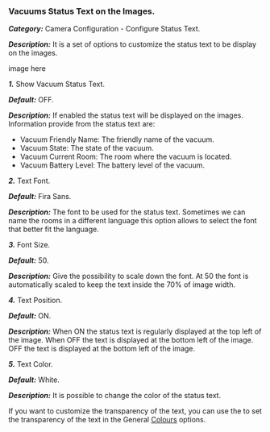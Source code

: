### Vacuums Status Text on the Images.

***Category:*** Camera Configuration - Configure Status Text.

***Description:*** It is a set of options to customize the status text to be display on the images.

image here

***1.*** Show Vacuum Status Text.

***Default:*** OFF.

***Description:*** If enabled the status text will be displayed on the images.
Information provide from the status text are:

- Vacuum Friendly Name: The friendly name of the vacuum.
- Vacuum State: The state of the vacuum.
- Vacuum Current Room: The room where the vacuum is located.
- Vacuum Battery Level: The battery level of the vacuum.

***2.*** Text Font.

***Default:*** Fira Sans.

***Description:*** The font to be used for the status text. Sometimes we can name the rooms in a different language this
option allows to select the font that better fit the language.

***3.*** Font Size.

***Default:*** 50.

***Description:*** Give the possibility to scale down the font. At 50 the font is automatically scaled to keep the text
inside the 70% of image width.

***4.*** Text Position.

***Default:*** ON.

***Description:*** When ON the status text is regularly displayed at the top left of the image. When OFF the text is
displayed at the bottom left of the image. OFF the text is displayed at the bottom left of the image.

***5.*** Text Color.

***Default:*** White.

***Description:*** It is possible to change the color of the status text.

If you want to customize the transparency of the text, you can use the to set the transparency of the text in the
General [Colours](./docs/colours) options.

